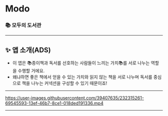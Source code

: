# Modo
### 📚 모두의 도서관
---

## ✨ 앱 소개(ADS)

- 이 앱은 📚종이책과 독서를 선호하는 사람들이 느끼는 가치📚를 서로 나누는 역할을 수행할 거에요.
- 왜냐하면 좋은 책에서 얻을 수 있는 가치와 읽지 않는 책을 서로 나누며 독서를 중심으로 책을 나누는 커넥션을 구성할 수 있기 때문이죠!

---


https://user-images.githubusercontent.com/39407635/232315261-69545593-13ef-46b7-8ce1-018ded191336.mp4


---
